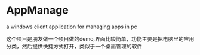 # AppManage
a windows client application for managing apps in pc

这个项目是朋友做一个项目做的demo,界面比较简单，功能主要是把电脑里的应用分类，然后提供快捷方式打开，类似于一个桌面管理的软件
